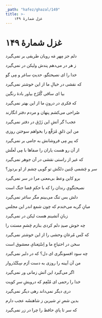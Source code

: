 ```yaml
---
_path: "hafez/ghazal/149"
title: >-
    غزل شمارهٔ ۱۴۹
---
```

# غزل شمارهٔ ۱۴۹

<div class="b" id="bn1"><div class="m1"><p>دلم جز مِهرِ مَه رویان طریقی بر نمی‌گیرد</p></div>
<div class="m2"><p>ز هر در می‌دهم پندش ولیکن در نمی‌گیرد</p></div></div>
<div class="b" id="bn2"><div class="m1"><p>خدا را ای نصیحتگو، حدیثِ ساغر و مِی گو</p></div>
<div class="m2"><p>که نقشی در خیالِ ما از این خوشتر نمی‌گیرد</p></div></div>
<div class="b" id="bn3"><div class="m1"><p>بیا ای ساقی گُلرُخ بیاور بادهٔ رنگین</p></div>
<div class="m2"><p>که فکری در درونِ ما از این بهتر نمی‌گیرد</p></div></div>
<div class="b" id="bn4"><div class="m1"><p>صُراحی می‌کشم پنهان و مردم دفتر انگارند</p></div>
<div class="m2"><p>عجب! گر آتشِ این زَرْق در دفتر نمی‌گیرد</p></div></div>
<div class="b" id="bn5"><div class="m1"><p>من این دَلقِ مُرَقَّع را بخواهم سوختن روزی</p></div>
<div class="m2"><p>که پیرِ مِی فروشانش به جامی بر نمی‌گیرد</p></div></div>
<div class="b" id="bn6"><div class="m1"><p>از آن رو هست یاران را صفاها با مِی لَعلَش</p></div>
<div class="m2"><p>که غیر از راستی نقشی در آن جوهر نمی‌گیرد</p></div></div>
<div class="b" id="bn7"><div class="m1"><p>سر و چَشمی چُنین دلکَش تو گویی چشم از او بردوز؟</p></div>
<div class="m2"><p>برو کاین وعظ بی‌معنی مرا در سر نمی‌گیرد</p></div></div>
<div class="b" id="bn8"><div class="m1"><p>نصیحتگویِ رندان را که با حکمِ قضا جنگ است</p></div>
<div class="m2"><p>دلش بس تنگ می‌بینم مگر ساغر نمی‌گیرد</p></div></div>
<div class="b" id="bn9"><div class="m1"><p>میانِ گریه می‌خندم که چون شمع اندر این مجلس</p></div>
<div class="m2"><p>زبانِ آتشینم هست لیکن در نمی‌گیرد</p></div></div>
<div class="b" id="bn10"><div class="m1"><p>چه خوش صیدِ دلم کردی بنازم چَشمِ مستت را</p></div>
<div class="m2"><p>که کَس مُرغانِ وحشی را از این خوشتر نمی‌گیرد</p></div></div>
<div class="b" id="bn11"><div class="m1"><p>سخن در احتیاجِ ما و اِسْتِغنایِ معشوق است</p></div>
<div class="m2"><p>چه سود افسونگری ای دل؟ که در دلبر نمی‌گیرد</p></div></div>
<div class="b" id="bn12"><div class="m1"><p>من آن آیینه را روزی به دست آرَم سِکَنْدَروار</p></div>
<div class="m2"><p>اگر می‌گیرد این آتش زمانی ور نمی‌گیرد</p></div></div>
<div class="b" id="bn13"><div class="m1"><p>خدا را رحمی ای مُنْعِم که درویشِ سرِ کویت</p></div>
<div class="m2"><p>دری دیگر نمی‌داند رهی دیگر نمی‌گیرد</p></div></div>
<div class="b" id="bn14"><div class="m1"><p>بدین شعرِ ترِ شیرین ز شاهنشَه عجب دارم</p></div>
<div class="m2"><p>که سر تا پایِ حافظ را چرا در زر نمی‌گیرد</p></div></div>
